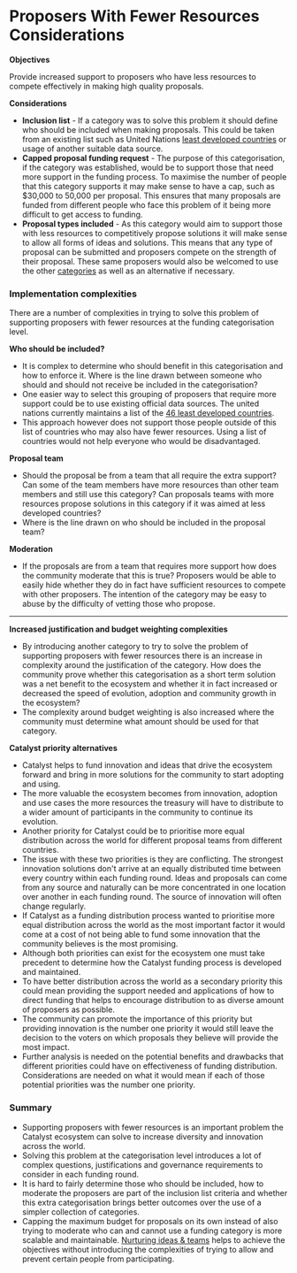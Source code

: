 # Proposers With Fewer Resources Considerations

**Objectives**

Provide increased support to proposers who have less resources to compete effectively in making high quality proposals.&#x20;



**Considerations**

* **Inclusion list** - If a category was to solve this problem it should define who should be included when making proposals. This could be taken from an existing list such as United Nations [least developed countries](https://unctad.org/topic/least-developed-countries/list) or usage of another suitable data source.
* **Capped proposal funding request** - The purpose of this categorisation, if the category was established, would be to support those that need more support in the funding process. To maximise the number of people that this category supports it may make sense to have a cap, such as $30,000 to 50,000 per proposal. This ensures that many proposals are funded from different people who face this problem of it being more difficult to get access to funding.
* **Proposal types included** - As this category would aim to support those with less resources to competitively propose solutions it will make sense to allow all forms of ideas and solutions. This means that any type of proposal can be submitted and proposers compete on the strength of their proposal. These same proposers would also be welcomed to use the other [categories](../../../funding-categories/overview.md) as well as an alternative if necessary.



### **Implementation complexities**

There are a number of complexities in trying to solve this problem of supporting proposers with fewer resources at the funding categorisation level.



**Who should be included?**

* It is complex to determine who should benefit in this categorisation and how to enforce it. Where is the line drawn between someone who should and should not receive be included in the categorisation?
* One easier way to select this grouping of proposers that require more support could be to use existing official data sources. The united nations currently maintains a list of the [46 least developed countries](https://unctad.org/topic/least-developed-countries/list).&#x20;
* This approach however does not support those people outside of this list of countries who may also have fewer resources. Using a list of countries would not help everyone who would be disadvantaged.



**Proposal team**

* Should the proposal be from a team that all require the extra support? Can some of the team members have more resources than other team members and still use this category? Can proposals teams with more resources propose solutions in this category if it was aimed at less developed countries?
* Where is the line drawn on who should be included in the proposal team?



**Moderation**

* If the proposals are from a team that requires more support how does the community moderate that this is true? Proposers would be able to easily hide whether they do in fact have sufficient resources to compete with other proposers. The intention of the category may be easy to abuse by the difficulty of vetting those who propose.

****

**Increased justification and budget weighting complexities**

* By introducing another category to try to solve the problem of supporting proposers with fewer resources there is an increase in complexity around the justification of the category. How does the community prove whether this categorisation as a short term solution was a net benefit to the ecosystem and whether it in fact increased or decreased the speed of evolution, adoption and community growth in the ecosystem?
* The complexity around budget weighting is also increased where the community must determine what amount should be used for that category.



**Catalyst priority alternatives**

* Catalyst helps to fund innovation and ideas that drive the ecosystem forward and bring in more solutions for the community to start adopting and using.
* The more valuable the ecosystem becomes from innovation, adoption and use cases the more resources the treasury will have to distribute to a wider amount of participants in the community to continue its evolution.
* Another priority for Catalyst could be to prioritise more equal distribution across the world for different proposal teams from different countries.
* The issue with these two priorities is they are conflicting. The strongest innovation solutions don't arrive at an equally distributed time between every country within each funding round. Ideas and proposals can come from any source and naturally can be more concentrated in one location over another in each funding round. The source of innovation will often change regularly.
* If Catalyst as a funding distribution process wanted to prioritise more equal distribution across the world as the most important factor it would come at a cost of not being able to fund some innovation that the community believes is the most promising.&#x20;
* Although both priorities can exist for the ecosystem one must take precedent to determine how the Catalyst funding process is developed and maintained.
* To have better distribution across the world as a secondary priority this could mean providing the support needed and applications of how to direct funding that helps to encourage distribution to as diverse amount of proposers as possible.&#x20;
* The community can promote the importance of this priority but providing innovation is the number one priority it would still leave the decision to the voters on which proposals they believe will provide the most impact.
* Further analysis is needed on the potential benefits and drawbacks that different priorities could have on effectiveness of funding distribution. Considerations are needed on what it would mean if each of those potential priorities was the number one priority.



### Summary

* Supporting proposers with fewer resources is an important problem the Catalyst ecosystem can solve to increase diversity and innovation across the world.
* Solving this problem at the categorisation level introduces a lot of complex questions, justifications and governance requirements to consider in each funding round.
* It is hard to fairly determine those who should be included, how to moderate the proposers are part of the inclusion list criteria and whether this extra categorisation brings better outcomes over the use of a simpler collection of categories.&#x20;
* Capping the maximum budget for proposals on its own instead of also trying to moderate who can and cannot use a funding category is more scalable and maintainable. [Nurturing ideas & teams](../../../funding-categories/nurturing-ideas-and-teams.md) helps to achieve the objectives without introducing the complexities of trying to allow and prevent certain people from participating.
